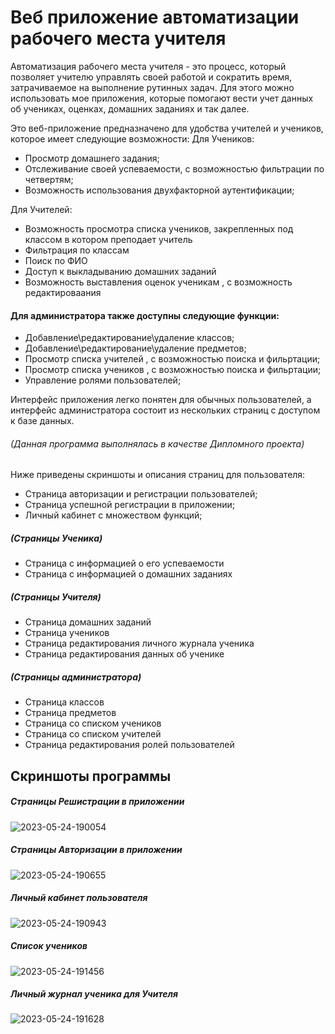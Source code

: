 # Веб приложение автоматизации рабочего места учителя
Автоматизация рабочего места учителя - это процесс, который позволяет учителю управлять
своей работой и сократить время, затрачиваемое на выполнение рутинных задач. Для этого
можно использовать мое приложения, которые помогают вести учет данных об учениках,
оценках, домашних заданиях и так далее.

Это веб-приложение предназначено для удобства учителей и учеников, которое имеет следующие возможности:
Для Учеников:
- Просмотр домашнего задания;
- Отслеживание своей успеваемости, с возможностью фильтрации по четвертям;
- Возможность использования двухфакторной аутентификации;

Для Учителей:
- Возможность просмотра списка учеников, закрепленных под классом в котором преподает учитель
- Фильтрация по классам
- Поиск по ФИО
- Доступ к выкладыванию домашних заданий
- Возможность выставления оценок ученикам , с возможность редактироваания


#### Для администратора также доступны следующие функции:
- Добавление\редактирование\удаление классов;
- Добавление\редактирование\удаление предметов;
- Просмотр списка учителей , с возможностью поиска и фильртации;
- Просмотр списка учеников , с возможностью поиска и фильртации;
- Управление ролями пользователей;

Интерфейс приложения легко понятен для обычных пользователей, а интерфейс администратора состоит из нескольких страниц с доступом к базе данных.

###### (Данная программа выполнялась в качестве Дипломного проекта)

Ниже приведены скриншоты и описания страниц для пользователя:

- Страница авторизации и регистрации пользователей;
- Страница успешной регистрации в приложении;
- Личный кабинет с множеством функций;

##### (Страницы Ученика)
- Страница с информацией о его успеваемости
- Страница с информацией о домашних заданиях

##### (Страницы Учителя)
- Страница домашних заданий 
- Страница учеников
- Страница редактирования личного журнала ученика
- Страница редактирования данных об ученике

##### (Страницы администратора)
- Страница классов
- Страница предметов
- Страница со списком учеников
- Страница со списком учителей
- Страница редактирования ролей пользователей

## Скриншоты программы

##### Страницы Решистрации в приложении
<div>
  <img src="https://i.ibb.co/nbvhKts/2023-05-24-190054.png" alt="2023-05-24-190054" border="0">
</div>

##### Страницы Авторизации в приложении
<div>
  <img src="https://i.ibb.co/Bqgk205/2023-05-24-190655.png" alt="2023-05-24-190655" border="0">
</div>

##### Личный кабинет пользователя
<div>
  <img src="https://i.ibb.co/VWGzX8G/2023-05-24-190943.png" alt="2023-05-24-190943" border="0">
</div>

##### Список учеников
<div>
  <img src="https://i.ibb.co/87Q30mV/2023-05-24-191456.png" alt="2023-05-24-191456" border="0">
</div>

##### Личный журнал ученика для Учителя
<div>
  <img src="https://i.ibb.co/jJyck69/2023-05-24-191628.png" alt="2023-05-24-191628" border="0">
</div>
